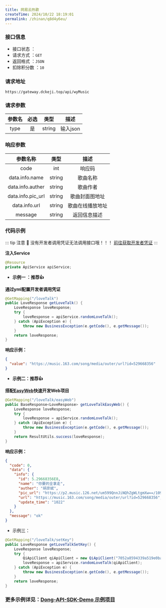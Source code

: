 ```yaml
---
title: 网易云热歌
createTime: 2024/10/22 18:19:01
permalink: /zhinan/q8d4y6eu/
---
```

### 接口信息

- 接口状态 ： <Badge text="正常"/>
- 请求方式 ：`GET`
- 返回格式 ：`JSON`
- 扣除积分数 ：`10`

### 请求地址
```shell
https://gateway.dckeji.top/api/wyMusic
```

### 请求参数

| 参数名  | 必选 | 类型 |   描述   |
|:----:|:--:|:---:|:------:|
| type | 是  |  string  | 输入json |

### 响应参数

|   参数名称    |   类型   |    描述    |
|:---------:|:------:|:--------:|
|   code    |  int   |   响应码    |
|   data.info.name    | string |   歌曲名称   |
|   data.info.auther    | string |   歌曲作者   |
|   data.info.pic_url    | string | 歌曲封面图地址  |
|   data.info.url    | string | 歌曲在线播放地址 |
|  message  | string |  返回信息描述  |

### 代码示例

::: tip 注意 🔔️
没有开发者调用凭证无法调用接口哦！！！ [前往获取开发者凭证](https://api.dckeji.top/account/center)
:::

**注入Service**

```java
@Resource
private ApiService apiService;
```

- **示例一 ：推荐👍**

**通过yml配置开发者调用凭证**

```java
@GetMapping("/loveTalk")
public LoveResponse getLoveTalk() {
    LoveResponse loveResponse;
    try {
        loveResponse = apiService.randomLoveTalk();
    } catch (ApiException e) {
        throw new BusinessException(e.getCode(), e.getMessage());
    }
    return loveResponse;
}
```

**响应示例：**

```json
{
  "value": "https://music.163.com/song/media/outer/url?id=529668356"
}
```

- **示例二：推荐👍**

**搭配[EasyWeb](https://github.com/qimu666/EasyWeb)快速开发Web项目**

```java
@GetMapping("/loveTalk/easyWeb")
public BaseResponse<LoveResponse> getLoveTalkEasyWeb() {
    LoveResponse loveResponse;
    try {
        loveResponse = apiService.randomLoveTalk();
    } catch (ApiException e) {
        throw new BusinessException(e.getCode(), e.getMessage());
    }
    return ResultUtils.success(loveResponse);
}
```

**响应示例：**

```json
{
  "code": 0,
  "data": {
    "info": {
      "id": 5.29668356E8,
      "name": "你要的全拿走",
      "auther": "胡彦斌",
      "pic_url": "https://p2.music.126.net/um599QnnJiNQhZgWLtgmXw==/109951168111322942.jpg",
      "url": "https://music.163.com/song/media/outer/url?id=529668356",
      "update_time": "1022"
    }
  },
  "message": "ok"
}
```

- 示例三：

```Java
@GetMapping("/loveTalk/setKey")
public LoveResponse getLoveTalkSetKey() {
    LoveResponse loveResponse;
    try {
        QiApiClient qiApiClient = new QiApiClient("7052a8594339a519e0ba5eb04a267a60", "d8d6df60ab209385a09ac796f1dfe3e1");
        loveResponse = apiService.randomLoveTalk(qiApiClient);
    } catch (ApiException e) {
        throw new BusinessException(e.getCode(), e.getMessage());
    }
    return loveResponse;
}
```
###  **更多示例详见：[Dong-API-SDK-Demo 示例项目](https://github.com/Gond0303/DongAPI-Backend/blob/main/src/main/java/com/dong/project/controller/Demo.java)**